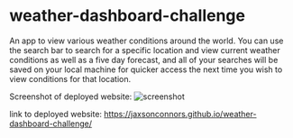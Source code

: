 # weather-dashboard-challenge
An app to view various weather conditions around the world. You can use the search bar to search for a specific location and view current weather conditions as well as a five day forecast, and all of your searches will be saved on your local machine for quicker access the next time you wish to view conditions for that location.

Screenshot of deployed website: ![screenshot](https://user-images.githubusercontent.com/87553673/134844984-6e543aa1-d805-41df-bcc4-a3953d2c88c2.png)


link to deployed website: https://jaxsonconnors.github.io/weather-dashboard-challenge/
